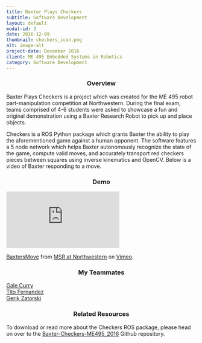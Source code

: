 ```yaml
---
title: Baxter Plays Checkers
subtitle: Software Development
layout: default
modal-id: 3
date: 2016-12-09
thumbnail: checkers_icon.png
alt: image-alt
project-date: December 2016
client: ME 495 Embedded Systems in Robotics
category: Software Development
---
```

<center><h3>Overview</h3></center>
Baxter Plays Checkers is a project which was created for the ME 495 robot part-manipulation competition at Northwestern. During the final exam, teams comprised of 4-6 students were asked to showcase a fun and original demonstration using a Baxter Research Robot to pick up and place objects.

Checkers is a ROS Python package which grants Baxter the ability to play the aforementioned game against a human opponent. The software features a 5 node network which helps Baxter autonomously recognize the state of the game, compute valid moves, and accurately transport red checkers pieces between squares using inverse kinematics and OpenCV. Below is a video of Baxter responding to a move.

<center><h3>Demo</h3></center>
<div class="row">
  <div class="col-lg-3 col-md-2">
  </div>
  <div class="col-lg-6 col-md-8 col-sm-12">
    <div class="embed-responsive embed-responsive-5by7">
      <iframe src="https://player.vimeo.com/video/195051138" frameborder="0" volume="0" webkitallowfullscreen mozallowfullscreen allowfullscreen></iframe>
    </div>
  <p><a href="https://vimeo.com/195051138">BaxtersMove</a> from <a href="https://vimeo.com/numsr">MSR at Northwestern</a> on <a href="https://vimeo.com">Vimeo</a>.</p>
  </div>
  <div class="col-lg-3 col-md-2">
  </div>
</div>

<center><h3>My Teammates</h3></center>
<a href="https://github.com/gcurry730">Gale Curry</a><br>
<a href="https://github.com/enginerd887">Tito Fernandez</a><br>
<a href="https://github.com/gerikzatorski">Gerik Zatorski</a>

<center><h3>Related Resources</h3></center>
To download or read more about the Checkers ROS package, please head on over to the <a href="https://github.com/enginerd887/Baxter-Checkers-ME495_2016">Baxter-Checkers-ME495_2016</a> Github repository.
